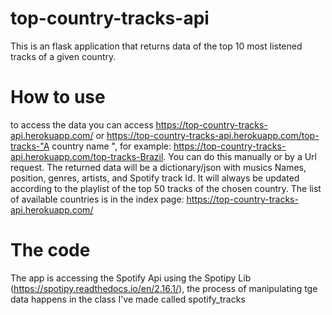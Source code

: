 # top-country-tracks-api

This is an flask application that returns data of the top 10 most listened tracks of a given country.

# How to use

to access the data you can access https://top-country-tracks-api.herokuapp.com/ or https://top-country-tracks-api.herokuapp.com/top-tracks-"A country name ",
for example: https://top-country-tracks-api.herokuapp.com/top-tracks-Brazil. You can do this manually or by a Url request.
The returned data will be a dictionary/json with musics Names, position, genres, artists, and Spotify track Id. It will always be updated according to the playlist of the top 50 tracks of the chosen country. The list of available countries is in the index page: https://top-country-tracks-api.herokuapp.com/

# The code
The app is accessing the Spotify Api using the Spotipy Lib (https://spotipy.readthedocs.io/en/2.16.1/), the process of manipulating tge data happens in the class I've made called spotify_tracks
